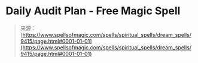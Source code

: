 <!--yml
category: 未分类
date: 2024-06-12 18:45:42
-->

# Daily Audit Plan - Free Magic Spell

> 来源：[https://www.spellsofmagic.com/spells/spiritual_spells/dream_spells/9415/page.html#0001-01-01](https://www.spellsofmagic.com/spells/spiritual_spells/dream_spells/9415/page.html#0001-01-01)